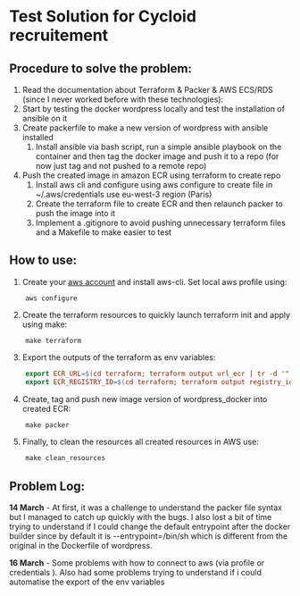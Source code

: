 # Test Solution for Cycloid recruitement

## Procedure to solve the problem:
1. Read the documentation about Terraform & Packer & AWS ECS/RDS (since I never worked before with these technologies):
2. Start by testing the docker wordpress locally and test the installation of ansible on it
3. Create packerfile to make a new version of wordpress with ansible installed 
    1. Install ansible via bash script, run a simple ansible playbook on the container and then tag the docker image and push it to a repo (for now just tag and not pushed to a remote repo)
4. Push the created image in amazon ECR using terraform to create repo
    1. Install aws cli and configure using aws configure to create file in ~/.aws/credentials use eu-west-3 region (Paris)
    2. Create the terraform file to create ECR and then relaunch packer to push the image into it
    3. Implement a .gitignore to avoid pushing unnecessary terraform files and a Makefile to make easier to test 

## How to use:

1. Create your [aws account](https://console.aws.amazon.com/iam/home?#security_credential) and install aws-cli. Set local aws profile using:
```
    aws configure
```
2. Create the terraform resources to quickly launch terraform init and apply using make:
```
    make terraform
```
3. Export the outputs of the terraform as env variables:
```makefile
    export ECR_URL=$(cd terraform; terraform output url_ecr | tr -d '"')
    export ECR_REGISTRY_ID=$(cd terraform; terraform output registry_id_ecr | tr -d '"')
```
4. Create, tag and push new image version of wordpress_docker into created ECR:
```makefile
    make packer
```
5. Finally, to clean the resources all created resources in AWS use:
```makefile
    make clean_resources
```
## Problem Log:

**14 March** - At first, it was a challenge to understand the packer file syntax but I managed to catch up quickly with the bugs. I also lost a bit of time trying to understand if I could change the default entrypoint after the docker builder since by default it is --entrypoint=/bin/sh which is different from the original in the Dockerfile of wordpress.

**16 March** - Some problems with how to connect to aws (via profile or credentials ). Also had some problems trying to understand if i could automatise the export of the env variables 



